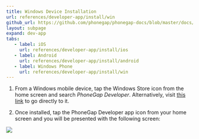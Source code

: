 ```yaml
---
title: Windows Device Installation
url: references/developer-app/install/win
github_url: https://github.com/phonegap/phonegap-docs/blob/master/docs/3-references/developer-app/1-install/3-win.html.md
layout: subpage
expand: dev-app
tabs:
   - label: iOS
     url: references/developer-app/install/ios
   - label: Android
     url: references/developer-app/install/android
   - label: Windows Phone
     url: references/developer-app/install/win
---
```


1. From a Windows mobile device, tap the Windows Store icon from the home screen and search *PhoneGap Developer*. Alternatively, 
visit [this link](http://www.windowsphone.com/en-us/store/app/phonegap-developer/5c6a2d1e-4fad-4bf8-aaf7-71380cc84fe3) to go directly to it.    	

2. Once installed, tap the PhoneGap Developer app icon from your home screen and you will be presented with the following screen:

  <img class="mobile-image" src="/images/dev-app-home-win.png">

